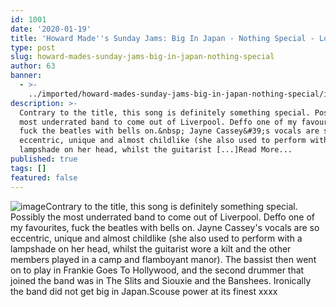 ```yaml
---
id: 1001
date: '2020-01-19'
title: 'Howard Made''s Sunday Jams: Big In Japan - Nothing Special - Loose Lips'
type: post
slug: howard-mades-sunday-jams-big-in-japan-nothing-special
author: 63
banner:
  - >-
    ../imported/howard-mades-sunday-jams-big-in-japan-nothing-special/image1001.jpeg
description: >-
  Contrary to the title, this song is definitely something special. Possibly the
  most underrated band to come out of Liverpool. Deffo one of my favourites,
  fuck the beatles with bells on.&nbsp; Jayne Cassey&#39;s vocals are so
  eccentric, unique and almost childlike (she also used to perform with a
  lampshade on her head, whilst the guitarist [...]Read More...
published: true
tags: []
featured: false
---
```

![image](../../imported/howard-mades-sunday-jams-big-in-japan-nothing-special/image1001.jpeg)Contrary to the title, this song is definitely something special. Possibly the most underrated band to come out of Liverpool. Deffo one of my favourites, fuck the beatles with bells on. Jayne Cassey's vocals are so eccentric, unique and almost childlike (she also used to perform with a lampshade on her head, whilst the guitarist wore a kilt and the other members played in a camp and flamboyant manor). The bassist then went on to play in Frankie Goes To Hollywood, and the second drummer that joined the band was in The Slits and Siouxie and the Banshees. Ironically the band did not get big in Japan.Scouse power at its finest xxxx